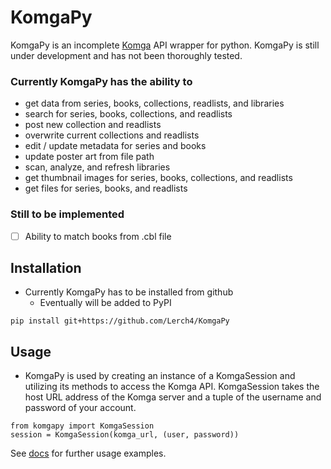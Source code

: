 # KomgaPy

KomgaPy is an incomplete [Komga](https://komga.org/) API wrapper for python. KomgaPy is still under development and has not been thoroughly tested.

### Currently KomgaPy has the ability to

- get data from series, books, collections, readlists, and libraries
- search for series, books, collections, and readlists
- post new collection and readlists
- overwrite current collections and readlists
- edit / update metadata for series and books
- update poster art from file path
- scan, analyze, and refresh libraries
- get thumbnail images for series, books, collections, and readlists
- get files for series, books, and readlists

### Still to be implemented
- [ ] Ability to match books from .cbl file

## **Installation**
- Currently KomgaPy has to be installed from github
	- Eventually will be added to PyPI 

```
pip install git+https://github.com/Lerch4/KomgaPy
```

## **Usage**

- KomgaPy is used by creating an instance of a KomgaSession and utilizing its methods to access the Komga API. KomgaSession takes the host URL address of the Komga server and a tuple of the username and password of your account.

```
from komgapy import KomgaSession
session = KomgaSession(komga_url, (user, password))
```

See [docs](./docs/) for further usage examples.
